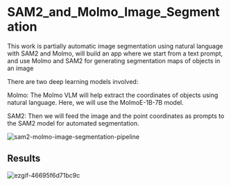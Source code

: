 # SAM2_and_Molmo_Image_Segmentation

This work is partially automatic image segmentation using natural language with SAM2 and Molmo, will build an app where we start from a text prompt, and use Molmo and SAM2 for generating segmentation maps of objects in an image

There are two deep learning models involved:

Molmo: The Molmo VLM will help extract the coordinates of objects using natural language. Here, we will use the MolmoE-1B-7B model.

SAM2: Then we will feed the image and the point coordinates as prompts to the SAM2 model for automated segmentation. 

![sam2-molmo-image-segmentation-pipeline](https://github.com/user-attachments/assets/8c0e1710-9f66-412b-b7be-e420860c85cf)


## Results 

![ezgif-46695f6d71bc9c](https://github.com/user-attachments/assets/f027b24e-ca5f-412b-91d2-01bd65094f56)
